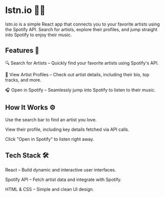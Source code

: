 # lstn.io 🎵✨

lstn.io is a simple React app that connects you to your favorite artists using the Spotify API. Search for artists, explore their profiles, and jump straight into Spotify to enjoy their music.

## Features 🌟

🔍 Search for Artists – Quickly find your favorite artists using Spotify's API.

📖 View Artist Profiles – Check out artist details, including their bio, top tracks, and more.

🎧 Open in Spotify – Seamlessly jump into Spotify to listen to their music.

## How It Works ⚙️

Use the search bar to find an artist you love.

View their profile, including key details fetched via API calls.

Click "Open in Spotify" to listen right away.

## Tech Stack 🛠️

React – Build dynamic and interactive user interfaces.

Spotify API – Fetch artist data and integrate with Spotify.

HTML & CSS – Simple and clean UI design.
